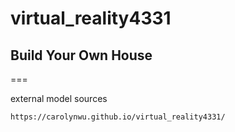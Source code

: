 # virtual_reality4331

## Build Your Own House
===

external model sources
```
https://carolynwu.github.io/virtual_reality4331/
